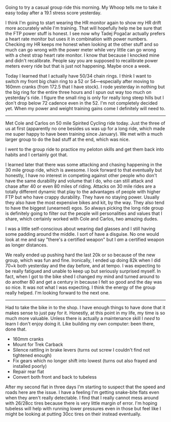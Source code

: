 Going to try a casual group ride this morning. My Whoop tells me to take it easy today after a 19.1 stress score yesterday.

I think I'm going to start wearing the HR monitor again to show my HR drift more accurately while I'm training. That will hopefully help me be sure that the FTP power stuff is honest. I see now why Tadej Pogačar actually prefers a heart rate monitor but uses it in combination with power numbers. Checking my HR keeps me honest when looking at the other stuff and so much can go wrong with the power meter while very little can go wrong with a chest strap heart rate monitor. I know that because I knocked mine and didn't recalibrate. People say you are supposed to recalibrate power meters every ride but that is just not happening. Maybe once a week.

Today I learned that I actually have 50/34 chain rings. I think I want to switch my front big chain ring to a 52 or 54—especially after moving to 160mm cranks (from 172.5 that I have stock). I rode yesterday in nothing but the big ring for the entire three hours and I spun out way too much on yesterday's ride. I figure the small ring is only for really long steep hills but I don't drop below 72 cadence even in the 52. I'm not completely decided yet. When my power and weight training gains come I definitely will need to.

----

Met Cole and Carlos on 50 mile Spirited Cycling ride today. Just the three of us at first (apparently no one besides us was up for a long ride, which made me super happy to have been training since January). We met with a much larger group to do the bad stuff at the end, which was nice. 

I went to the group ride to practice my peloton skills and get them back into habits and I certainly got that.

I learned later that there was some attacking and chasing happening in the 30 mile group ride, which is awesome. I look forward to that eventually but honestly, I have no interest in competing against other people who don't have the same durability and volume that I do, who can still attack and chase after 40 or even 80 miles of riding. Attacks on 30 mile rides are a totally different dynamic that play to the advantages of people with higher FTP but who have crappy durability. They have no staying power. Usually they also have the most expensive bikes and kit, by the way. They also tend to have the biggest (unearned) egos. So always picking the long ride group is definitely going to filter out the people will personalities and values that I share, which certainly worked with Cole and Carlos, two amazing dudes. 

I was a little self-conscious about wearing dad glasses and I still having some padding around the middle. I sort of have a disguise. No one would look at me and say "there's a certified weapon" but I _am_ a certified weapon as longer distances.

We really ended up pushing hard the last 20k or so because of the new group, which was fun and fine. Ironically, I ended up doing 82k when I did 70+k both yesterday and the day before, and at tempo. I was expecting to be really fatigued and unable to keep up but seriously surprised myself. In fact, when I got to the bike shed I changed my mind and turned around to do another 80 and get a century in because I felt so good and the day was so nice. It was not what I was expecting. I think the energy of the group really helped. I'm looking forward to the next one.

----

Had to take the bike in to the shop. I have enough things to have done that it makes sense to just pay for it. Honestly, at this point in my life, my time is so much more valuable. Unless there is actually a maintenance skill I _need_ to learn I don't enjoy doing it. Like building my own computer: been there, done that.

- 160mm cranks
- Mount for Trek Carback
- Silence rattling in brake levers (turns out screw I couldn't find not tightened enough)
- Fix gears which no longer shift into lowest (turns out also frayed and installed poorly)
- Repair rear flat
- Convert both front and back to tubeless

After my second flat in three days I'm starting to suspect that the speed and roads here are the issue. I have a feeling I'm getting snake-bite flats even when they aren't really detectable. I find that I really cannot mess around with 26/28cc tires because there is very little margin of error. I'm hoping tubeless will help with running lower pressures even in those but feel like I might be looking at putting 30cc tires on their instead eventually.
